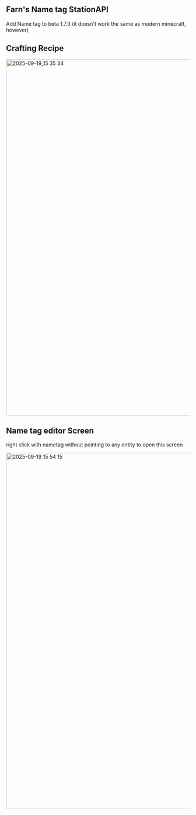 ## Farn's Name tag StationAPI

Add Name tag to beta 1.7.3 (it doesn't work the same as modern minecraft, however)

## Crafting Recipe

<img width="1920" height="974" alt="2025-09-19_15 35 34" src="https://github.com/user-attachments/assets/e1715fee-6eb1-41ee-af2e-a0d268d4abc3" />

## Name tag editor Screen

right click with nametag without pointing to any entity to open this screen

<img width="1920" height="974" alt="2025-09-19_15 54 15" src="https://github.com/user-attachments/assets/d817caeb-31b0-4884-9b82-fae9c8614ff8" />


